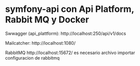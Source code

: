 # symfony-api con Api Platform, Rabbit MQ y Docker

Swwagger (api_plattform): 
http://localhost:250/api/v1/docs

Mailcatcher:
http://localhost:1080/

RabbitMQ
http://localhost:15672/
es necesario archivo importar configuracion de rabbitmq 

